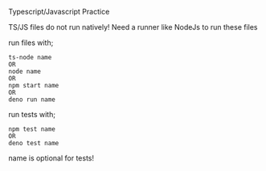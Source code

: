 Typescript/Javascript Practice

TS/JS files do not run natively!
Need a runner like NodeJs to run these files

run files with;

    ts-node name
    OR
    node name
    OR
    npm start name
    OR
    deno run name

run tests with;

    npm test name
    OR
    deno test name
name is optional for tests!
